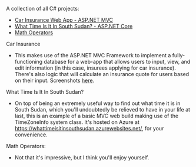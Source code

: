 <p>A collection of all C# projects:</p>
<ul>
	<li>
		<a href="https://github.com/turtelneck/C-Sharp/tree/main/CarInsurance">
			Car Insurance Web App - ASP.NET MVC
		</a>
	</li>
	<li>
		<a href="https://github.com/turtelneck/C-Sharp/tree/main/SouthSudan">
			What Time Is It In South Sudan? - ASP.NET Core
		</a>
	</li>
	<li>
		<a href="https://github.com/turtelneck/javascript-projects/tree/main/Project3_math_operators">
			Math Operators
		</a>
	</li>
</ul>

Car Insurance
<ul>
	<li>This makes use of the ASP.NET MVC Framework to implement a fully-functioning database for a web-app that allows users to input, view, and edit information (in this case, insurees applying for car insurance). There's also logic that will calculate an insurance quote for users based on their input. Screenshots <a href="https://github.com/turtelneck/C-Sharp/tree/main/CarInsurance">here</a>.</li>
</ul>
What Time Is It In South Sudan?
<ul>
	<li>On top of being an extremely useful way to find out what time it is in South Sudan, which you'll undoubtedly be relieved to have in your life at last, this is an example of a basic MVC web build making use of the TimeZoneInfo system class. It's hosted on Azure at <a href="https://whattimeisitinsouthsudan.azurewebsites.net/">https://whattimeisitinsouthsudan.azurewebsites.net/</a>, for your convenience.</li>
</ul>
Math Operators:
<ul>
	<li>Not that it's impressive, but I think you'll enjoy yourself.</li>
</ul>
